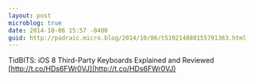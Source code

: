```yaml
---
layout: post
microblog: true
date: 2014-10-06 15:57 -0400
guid: http://padraic.micro.blog/2014/10/06/t519214880155791363.html
---
```

TidBITS: iOS 8 Third-Party Keyboards Explained and Reviewed [http://t.co/HDs6FWr0VJ](http://t.co/HDs6FWr0VJ)

